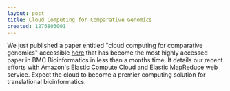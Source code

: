 ```yaml
---
layout: post
title: Cloud Computing for Comparative Genomics
created: 1276803001
---
```

We just published a paper entitled "cloud computing for comparative genomics" accessible <a href="http://www.biomedcentral.com/1471-2105/11/259/abstract">here</a> that has become the most highly accessed paper in BMC Bioinformatics in less than a months time.  It details our recent efforts with Amazon's Elastic Compute Cloud and Elastic MapReduce web service. Expect the cloud to become a premier computing solution for translational bioinformatics.
